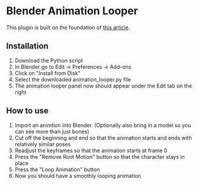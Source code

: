 # Blender Animation Looper

This plugin is built on the foundation of [this article](https://theorangeduck.com/page/creating-looping-animations-motion-capture).

## Installation

1. Download the Python script
2. In Blender go to Edit -> Preferences -> Add-ons
3. Click on "Install from Disk"
4. Select the downloaded animation_looper.py file
5. The animation looper panel now should appear under the Edit tab on the right

## How to use

1. Import an animtion into Blender. (Optionally also bring in a model so you can see more than just bones)
2. Cut off the beginning and end so that the animation starts and ends with relatively similar poses
3. Readjust the keyframes so that the animation starts at frame 0
4. Press the "Remove Root Motion" button so that the character stays in place
5. Press the "Loop Animation" button
6. Now you should have a smoothly looping animation
